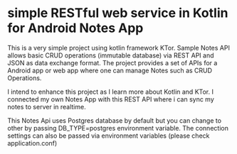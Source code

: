 #  simple RESTful web service in Kotlin for Android Notes App 

This is a very simple project using kotlin framework KTor.
Sample Notes API allows basic CRUD operations (immutable database) via REST API and JSON as data exchange format.
The project provides a set of APIs for a Android app or web app where one can manage Notes such as CRUD Operations.

I intend to enhance this project as I learn more about Kotlin and KTor.
I connected my own Notes App with this REST API where i can sync my notes to server in realtime.

This Notes Api uses Postgres database by default but you can change to other by passing DB_TYPE=postgres environment variable. 
The connection settings can also be passed via environment variables (please check application.conf)
